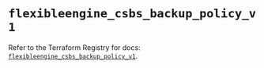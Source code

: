 # `flexibleengine_csbs_backup_policy_v1`

Refer to the Terraform Registry for docs: [`flexibleengine_csbs_backup_policy_v1`](https://registry.terraform.io/providers/flexibleenginecloud/flexibleengine/1.46.0/docs/resources/csbs_backup_policy_v1).
